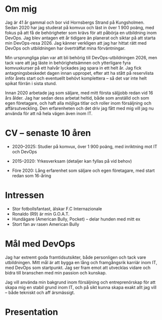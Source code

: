 # Om mig

Jag är 41 år gammal och bor vid Hornsbergs Strand på Kungsholmen. Sedan 2020 har jag studerat på komvux och läst in över 1 900 poäng, med fokus på att få de behörigheter som krävs för att påbörja en utbildning inom DevOps. Jag blev antagen ett år tidigare än planerat och siktar på att starta min DevOps-resa 2026. Jag känner verkligen att jag har hittat rätt med DevOps och utbildningen har överträffat mina förväntningar.

Min ursprungliga plan var att bli behörig till DevOps-utbildningen 2026, men tack vare att jag läste in behörighetsämnen och ytterligare fyra komvuxkurser på ett halvår lyckades jag spara in ett helt år. Jag fick antagningsbeskedet dagen innan uppropet, efter att ha stått på reservlista inför årets start och eventuellt behövt komplettera – så det var inte helt spikat förrän i sista stund.

Innan 2020 arbetade jag som säljare, med mitt första säljjobb redan vid 16 års ålder. Jag har sedan dess arbetat heltid, både som anställd och som egen företagare, och haft alla möjliga titlar och roller inom försäljning och affärsutveckling. Den erfarenheten och det driv jag fått med mig vill jag nu använda för att nå hela vägen även inom IT.

# CV – senaste 10 åren

- 2020–2025: Studier på komvux, över 1 900 poäng, med inriktning mot IT och DevOps
- 2015–2020: Yrkesverksam (detaljer kan fyllas på vid behov)

- Före 2020: Lång erfarenhet som säljare och egen företagare, med start redan som 16-åring

# Intressen

- Stor fotbollsfantast, älskar F.C Internazionale
- Ronaldo (R9) är min G.O.A.T.
- Hundägare (American Bully, Pocket) – delar hunden med mitt ex
- Stort fan av rasen American Bully

# Mål med DevOps

Jag har extremt goda framtidsutsikter, både personligen och tack vare utbildningen. Mitt mål är att bygga en lång och framgångsrik karriär inom IT, med DevOps som startpunkt. Jag ser fram emot att utvecklas vidare och bidra till branschen med min passion och kunskap.

Jag vill använda min bakgrund inom försäljning och entreprenörskap för att skapa mig en stabil grund inom IT, och på sikt kunna skapa exakt allt jag vill – både tekniskt och aff
ärsmässigt.
# Presentation